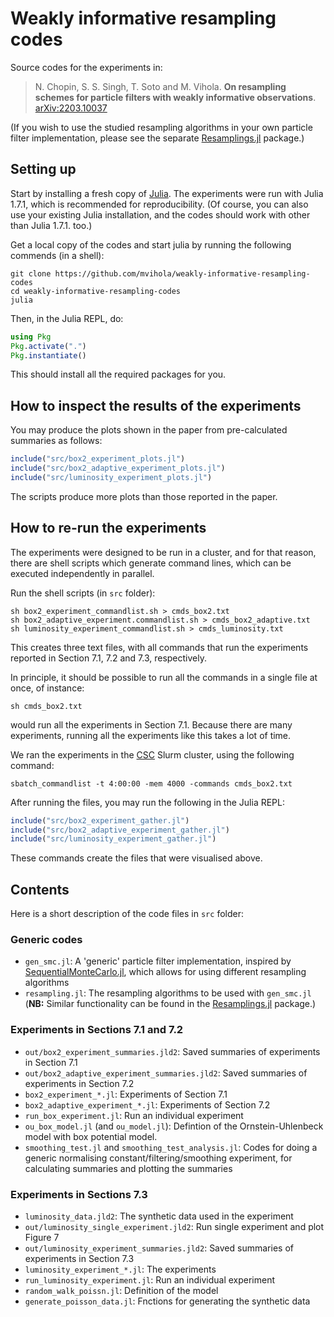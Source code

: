 # Weakly informative resampling codes

Source codes for the experiments in:

> N. Chopin, S. S. Singh, T. Soto and M. Vihola. **On resampling schemes for particle filters with weakly informative observations**.
[arXiv:2203.10037](http://arxiv.org/abs/2203.10037)

(If you wish to use the studied resampling algorithms in your own particle filter implementation, please see the separate [Resamplings.jl](https://github.com/skarppinen/Resamplings.jl) package.)

## Setting up

Start by installing a fresh copy of [Julia](https://julialang.org/downloads/). The experiments were run with Julia 1.7.1, which is recommended for reproducibility. (Of course, you can also use your existing Julia installation, and the  codes should work with other than Julia 1.7.1. too.)

Get a local copy of the codes and start julia by running the following commends (in a shell):
```shell
git clone https://github.com/mvihola/weakly-informative-resampling-codes
cd weakly-informative-resampling-codes
julia
```
Then, in the Julia REPL, do:
```julia
using Pkg
Pkg.activate(".")
Pkg.instantiate()
```
This should install all the required packages for you.

## How to inspect the results of the experiments

You may produce the plots shown in the paper from pre-calculated summaries as follows:
```julia
include("src/box2_experiment_plots.jl")
include("src/box2_adaptive_experiment_plots.jl")
include("src/luminosity_experiment_plots.jl")
```
The scripts produce more plots than those reported in the paper.

## How to re-run the experiments

The experiments were designed to be run in a cluster, and for that reason, there are shell scripts which generate command lines, which can be executed independently in parallel.

Run the shell scripts (in `src` folder):
```shell
sh box2_experiment_commandlist.sh > cmds_box2.txt
sh box2_adaptive_experiment.commandlist.sh > cmds_box2_adaptive.txt
sh luminosity_experiment_commandlist.sh > cmds_luminosity.txt
```
This creates three text files, with all commands that run the experiments reported in Section 7.1, 7.2 and 7.3, respectively.

In principle, it should be possible to run all the commands in a single file at once, of instance:
```shell
sh cmds_box2.txt
```
would run all the experiments in Section 7.1.  Because there are many experiments, running all the experiments like this takes a lot of time.

We ran the experiments in the [CSC](https://www.csc.fi/en/home) Slurm cluster, using the following command:
```shell
sbatch_commandlist -t 4:00:00 -mem 4000 -commands cmds_box2.txt
```

After running the files, you may run the following in the Julia REPL:
```julia
include("src/box2_experiment_gather.jl")
include("src/box2_adaptive_experiment_gather.jl")
include("src/luminosity_experiment_gather.jl")
```
These commands create the files that were visualised above.

## Contents

Here is a short description of the code files in `src` folder:

### Generic codes

* `gen_smc.jl`: A 'generic' particle filter implementation, inspired by [SequentialMonteCarlo.jl](https://github.com/awllee/SequentialMonteCarlo.jl), which allows for using different resampling algorithms
* `resampling.jl`: The resampling algorithms to be used with `gen_smc.jl` (**NB:** Similar functionality can be found in the [Resamplings.jl](https://github.com/skarppinen/Resamplings.jl) package.)

### Experiments in Sections 7.1 and 7.2

* `out/box2_experiment_summaries.jld2`: Saved summaries of experiments in Section 7.1
* `out/box2_adaptive_experiment_summaries.jld2`: Saved summaries of experiments in Section 7.2
* `box2_experiment_*.jl`: Experiments of Section 7.1
* `box2_adaptive_experiment_*.jl`: Experiments of Section 7.2
* `run_box_experiment.jl`: Run an individual experiment
* `ou_box_model.jl` (and `ou_model.jl`): Defintion of the Ornstein-Uhlenbeck model with box potential model.
* `smoothing_test.jl` and `smoothing_test_analysis.jl`: Codes for doing a generic normalising constant/filtering/smoothing experiment, for calculating summaries and plotting the summaries

### Experiments in Sections 7.3

* `luminosity_data.jld2`: The synthetic data used in the experiment
* `out/luminosity_single_experiment.jld2`: Run single experiment and plot Figure 7 
* `out/luminosity_experiment_summaries.jld2`: Saved summaries of experiments in Section 7.3
* `luminosity_experiment_*.jl`: The experiments
* `run_luminosity_experiment.jl`: Run an individual experiment
* `random_walk_poissn.jl`: Definition of the model
* `generate_poisson_data.jl`: Fnctions for generating the synthetic data 

